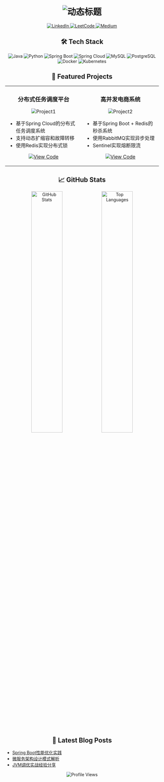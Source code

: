 <!-- 动态标题 -->
<h1 align="center"> 
  <img src="https://readme-typing-svg.demolab.com?font=Fira+Code&size=30&pause=1000&color=007ACC&center=true&vCenter=true&width=435&lines=Hi+%F0%9F%91%8B%2C+I'm+zhangigao;Java+Backend+Developer;Spring+Boot+Enthusiast;Open+Source+Contributor" alt="动态标题" />
</h1>

<!-- 社交徽章 -->
<p align="center">
  <a href="https://linkedin.com/in/yourprofile">
    <img src="https://img.shields.io/badge/LinkedIn-0077B5?style=for-the-badge&logo=linkedin&logoColor=white" alt="LinkedIn"/>
  </a>
  <a href="[https://leetcode.com/yourprofile](https://leetcode.cn/u/pedantic-hermann6si/)">
    <img src="https://img.shields.io/badge/LeetCode-FFA116?style=for-the-badge&logo=leetcode&logoColor=black" alt="LeetCode"/>
  </a>
  <a href="https://medium.com/@yourprofile">
    <img src="https://img.shields.io/badge/Medium-12100E?style=for-the-badge&logo=medium&logoColor=white" alt="Medium"/>
  </a>
</p>

<!-- 技术栈 -->
<h2 align="center">🛠 Tech Stack</h2>

<p align="center">
  <!-- Languages -->
  <img src="https://img.shields.io/badge/Java-ED8B00?style=for-the-badge&logo=openjdk&logoColor=white" alt="Java"/>
  <img src="https://img.shields.io/badge/Python-3776AB?style=for-the-badge&logo=python&logoColor=white" alt="Python"/>
  
  <!-- Frameworks -->
  <img src="https://img.shields.io/badge/Spring_Boot-6DB33F?style=for-the-badge&logo=springboot&logoColor=white" alt="Spring Boot"/>
  <img src="https://img.shields.io/badge/Spring_Cloud-6DB33F?style=for-the-badge&logo=springsecurity&logoColor=white" alt="Spring Cloud"/>
  
  <!-- Databases -->
  <img src="https://img.shields.io/badge/MySQL-005C84?style=for-the-badge&logo=mysql&logoColor=white" alt="MySQL"/>
  <img src="https://img.shields.io/badge/PostgreSQL-316192?style=for-the-badge&logo=postgresql&logoColor=white" alt="PostgreSQL"/>
  
  <!-- DevOps -->
  <img src="https://img.shields.io/badge/Docker-2496ED?style=for-the-badge&logo=docker&logoColor=white" alt="Docker"/>
  <img src="https://img.shields.io/badge/Kubernetes-326CE5?style=for-the-badge&logo=kubernetes&logoColor=white" alt="Kubernetes"/>
</p>

<!-- 项目展示 -->
<h2 align="center">🚀 Featured Projects</h2>

<table align="center">
  <tr>
    <td width="50%">
      <h3 align="center">分布式任务调度平台</h3>
      <p align="center">
        <img src="https://via.placeholder.com/350x200/6DB33F/FFFFFF?text=Task+Scheduler" alt="Project1" />
      </p>
      <ul>
        <li>基于Spring Cloud的分布式任务调度系统</li>
        <li>支持动态扩缩容和故障转移</li>
        <li>使用Redis实现分布式锁</li>
      </ul>
      <p align="center">
        <a href="https://github.com/yourrepo/task-scheduler">
          <img src="https://img.shields.io/badge/Code-3178C6?style=for-the-badge&logo=github&logoColor=white" alt="View Code"/>
        </a>
      </p>
    </td>
    <td width="50%">
      <h3 align="center">高并发电商系统</h3>
      <p align="center">
        <img src="https://via.placeholder.com/350x200/007ACC/FFFFFF?text=E-Commerce" alt="Project2" />
      </p>
      <ul>
        <li>基于Spring Boot + Redis的秒杀系统</li>
        <li>使用RabbitMQ实现异步处理</li>
        <li>Sentinel实现熔断限流</li>
      </ul>
      <p align="center">
        <a href="https://github.com/yourrepo/ecommerce">
          <img src="https://img.shields.io/badge/Code-3178C6?style=for-the-badge&logo=github&logoColor=white" alt="View Code"/>
        </a>
      </p>
    </td>
  </tr>
</table>

<!-- GitHub统计 -->
<h2 align="center">📈 GitHub Stats</h2>

<p align="center">
  <img src="https://github-readme-stats.vercel.app/api?username=zhangigao&show_icons=true&theme=radical" alt="GitHub Stats" width="45%"/>
  
  <img src="https://github-readme-stats.vercel.app/api/top-langs/?username=zhangigao&layout=compact&theme=radical" alt="Top Languages" width="45%"/>
</p>

<!-- 动态更新的内容 -->
<h2 align="center">📝 Latest Blog Posts</h2>

<!-- 使用GitHub Action自动更新博客文章 -->
<!-- 需要配置对应的workflow -->
<!-- BLOG-POST-LIST:START -->
- [Spring Boot性能优化实践](https://yourblog.com/spring-boot-performance)
- [微服务架构设计模式解析](https://yourblog.com/microservices-patterns)
- [JVM调优实战经验分享](https://yourblog.com/jvm-tuning)
<!-- BLOG-POST-LIST:END -->

<!-- 访客统计 -->
<p align="center">
  <img src="https://komarev.com/ghpvc/?username=zhangigao&label=Profile%20Views&color=blue&style=flat-square" alt="Profile Views"/>
</p>
